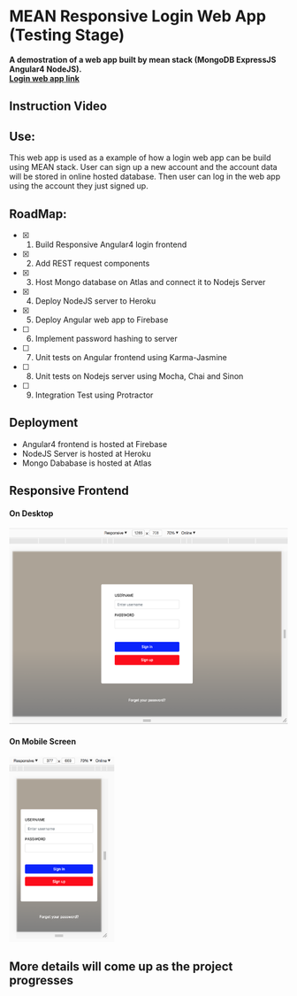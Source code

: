 # MEAN Responsive Login Web App (Testing Stage)

**A demostration of a web app built by mean stack (MongoDB ExpressJS Angular4 NodeJS).**
<br/>**[Login web app link](https://jay-shi-mean-login.firebaseapp.com "login web app")** 

## Instruction Video

## Use:
This web app is used as a example of how a login web app can be build using MEAN stack. User can sign up a new account and the account data will be stored in online hosted database. Then user can log in the web app using the account they just signed up.

## RoadMap:
  - [x] 1. Build Responsive Angular4 login frontend
  - [x] 2. Add REST request components
  - [x] 3. Host Mongo database on Atlas and connect it to Nodejs Server
  - [x] 4. Deploy NodeJS server to Heroku
  - [x] 5. Deploy Angular web app to Firebase
  - [ ] 6. Implement password hashing to server
  - [ ] 7. Unit tests on Angular frontend using Karma-Jasmine
  - [ ] 8. Unit tests on Nodejs server using Mocha, Chai and Sinon
  - [ ] 9. Integration Test using Protractor

## Deployment
* Angular4 frontend is hosted at Firebase
* NodeJS Server is hosted at Heroku
* Mongo Dababase is hosted at Atlas

## Responsive Frontend
#### On Desktop
<img src="./imgs/rwd-desktop.png" width="633" height="354" />

#### On Mobile Screen
<img src="./imgs/rwd-mobile.png" width="190" height="335" />



## More details will come up as the project progresses